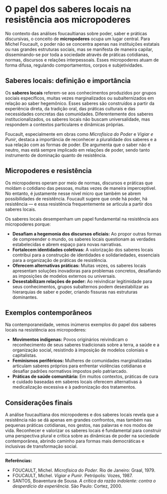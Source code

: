 
# O papel dos saberes locais na resistência aos micropoderes

No contexto das análises foucaultianas sobre poder, saber e práticas discursivas, o conceito de **micropoderes** ocupa um lugar central. Para Michel Foucault, o poder não se concentra apenas nas instituições estatais ou nas grandes estruturas sociais, mas se manifesta de maneira capilar, disseminando-se por toda a sociedade através de práticas cotidianas, normas, discursos e relações interpessoais. Esses micropoderes atuam de forma difusa, regulando comportamentos, corpos e subjetividades.

## Saberes locais: definição e importância

Os **saberes locais** referem-se aos conhecimentos produzidos por grupos sociais específicos, muitas vezes marginalizados ou subalternizados em relação ao saber hegemônico. Esses saberes são construídos a partir da experiência direta, da tradição oral, das práticas culturais e das necessidades concretas das comunidades. Diferentemente dos saberes institucionalizados, os saberes locais não buscam universalidade, mas respondem a contextos particulares e dinâmicas próprias.

Foucault, especialmente em obras como *Microfísica do Poder* e *Vigiar e Punir*, destaca a importância de reconhecer a pluralidade dos saberes e a sua relação com as formas de poder. Ele argumenta que o saber não é neutro, mas está sempre implicado em relações de poder, sendo tanto instrumento de dominação quanto de resistência.

## Micropoderes e resistência

Os micropoderes operam por meio de normas, discursos e práticas que moldam o cotidiano das pessoas, muitas vezes de maneira imperceptível. No entanto, é justamente nesse nível micro que também se abrem possibilidades de resistência. Foucault sugere que onde há poder, há resistência — e essa resistência frequentemente se articula a partir dos saberes locais.

Os saberes locais desempenham um papel fundamental na resistência aos micropoderes porque:

- **Desafiam a hegemonia dos discursos oficiais:** Ao propor outras formas de compreender o mundo, os saberes locais questionam as verdades estabelecidas e abrem espaço para novas narrativas.
- **Fortalecem identidades coletivas:** A valorização dos saberes locais contribui para a construção de identidades e solidariedades, essenciais para a organização de práticas de resistência.
- **Oferecem alternativas práticas:** Muitas vezes, os saberes locais apresentam soluções inovadoras para problemas concretos, desafiando as imposições de modelos externos ou universais.
- **Desestabilizam relações de poder:** Ao reivindicar legitimidade para seus conhecimentos, grupos subalternos podem desestabilizar as hierarquias de saber e poder, criando fissuras nas estruturas dominantes.

## Exemplos contemporâneos

Na contemporaneidade, vemos inúmeros exemplos do papel dos saberes locais na resistência aos micropoderes:

- **Movimentos indígenas:** Povos originários reivindicam o reconhecimento de seus saberes tradicionais sobre a terra, a saúde e a organização social, resistindo à imposição de modelos coloniais e capitalistas.
- **Feminismos periféricos:** Mulheres de comunidades marginalizadas articulam saberes próprios para enfrentar violências cotidianas e desafiar padrões normativos impostos pelo patriarcado.
- **Práticas de saúde comunitária:** Em muitos contextos, práticas de cura e cuidado baseadas em saberes locais oferecem alternativas à medicalização excessiva e à padronização dos tratamentos.

## Considerações finais

A análise foucaultiana dos micropoderes e dos saberes locais revela que a resistência não se dá apenas em grandes confrontos, mas também nas pequenas práticas cotidianas, nos gestos, nas palavras e nos modos de vida. Reconhecer e valorizar os saberes locais é fundamental para construir uma perspectiva plural e crítica sobre as dinâmicas de poder na sociedade contemporânea, abrindo caminho para formas mais democráticas e inclusivas de transformação social.

---
**Referências:**
- FOUCAULT, Michel. *Microfísica do Poder*. Rio de Janeiro: Graal, 1979.
- FOUCAULT, Michel. *Vigiar e Punir*. Petrópolis: Vozes, 1987.
- SANTOS, Boaventura de Sousa. *A crítica da razão indolente: contra o desperdício da experiência*. São Paulo: Cortez, 2000.
```
